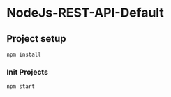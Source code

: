 # NodeJs-REST-API-Default
## Project setup
```
npm install
```

### Init Projects
```
npm start
```


